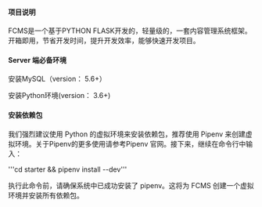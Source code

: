 
#### 项目说明

FCMS是一个基于PYTHON FLASK开发的，轻量级的，一套内容管理系统框架。
开箱即用，节省开发时间，提升开发效率，能够快速开发项目。

#### Server 端必备环境
安装MySQL（version： 5.6+）

安装Python环境(version： 3.6+)

#### 安装依赖包
我们强烈建议使用 Python 的虚拟环境来安装依赖包，推荐使用 Pipenv 来创建虚拟环境。关于Pipenv的更多使用请参考Pipenv 官网。接下来，继续在命令行中输入：

'''cd starter && pipenv install --dev'''

执行此命令前，请确保系统中已成功安装了 pipenv。这将为 FCMS 创建一个虚拟环境并安装所有依赖包。

